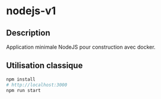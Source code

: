 # nodejs-v1

## Description

Application minimale NodeJS pour construction avec docker.

## Utilisation classique

```bash
npm install
# http://localhost:3000
npm run start
```







